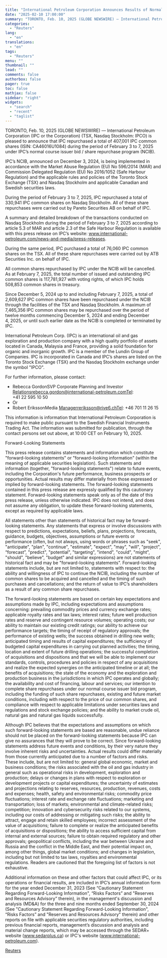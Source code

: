 ```yaml
---
title: "International Petroleum Corporation Announces Results of Normal Course Issuer Bid"
date: "2025-02-10 17:00:00"
summary: "TORONTO, Feb. 10, 2025 (GLOBE NEWSWIRE) — International Petroleum Corporation (IPC or the Corporation) (TSX, Nasdaq Stockholm: IPCO) is pleased to announce that IPC repurchased a total of 407,001 IPC common shares (ISIN: CA46016U1084) during the period of February 3 to 7, 2025 under IPC’s normal course issuer bid /..."
categories:
  - "Reuters"
lang:
  - "en"
translations:
  - "en"
tags:
  - "Reuters"
menu: ""
thumbnail: ""
lead: ""
comments: false
authorbox: false
pager: true
toc: false
mathjax: false
sidebar: "right"
widgets:
  - "search"
  - "recent"
  - "taglist"
---
```


TORONTO, Feb. 10, 2025 (GLOBE NEWSWIRE) — International Petroleum Corporation (IPC or the Corporation) (TSX, Nasdaq Stockholm: IPCO) is pleased to announce that IPC repurchased a total of 407,001 IPC common shares (ISIN: CA46016U1084) during the period of February 3 to 7, 2025 under IPC’s normal course issuer bid / share repurchase program (NCIB).

IPC’s NCIB, announced on December 3, 2024, is being implemented in accordance with the Market Abuse Regulation (EU) No 596/2014 (MAR) and Commission Delegated Regulation (EU) No 2016/1052 (Safe Harbour Regulation) and the applicable rules and policies of the Toronto Stock Exchange (TSX) and Nasdaq Stockholm and applicable Canadian and Swedish securities laws.

During the period of February 3 to 7, 2025, IPC repurchased a total of 330,941 IPC common shares on Nasdaq Stockholm. All of these share repurchases were carried out by Pareto Securities AB on behalf of IPC.

A summary and detailed breakdown of the transactions conducted on Nasdaq Stockholm during the period of February 3 to 7, 2025 according to article 5.3 of MAR and article 2.3 of the Safe Harbour Regulation is available with this press release on IPC’s website: www.international-petroleum.com/news-and-media/press-releases.

During the same period, IPC purchased a total of 76,060 IPC common shares on the TSX. All of these share repurchases were carried out by ATB Securities Inc. on behalf of IPC.

All common shares repurchased by IPC under the NCIB will be cancelled. As at February 7, 2025, the total number of issued and outstanding IPC common shares is 117,781,927 with voting rights, of which IPC holds 508,853 common shares in treasury.

Since December 5, 2024 up to and including February 7, 2025, a total of 2,609,627 IPC common shares have been repurchased under the NCIB through the facilities of the TSX and Nasdaq Stockholm. A maximum of 7,465,356 IPC common shares may be repurchased over the period of twelve months commencing December 5, 2024 and ending December 4, 2025, or until such earlier date as the NCIB is completed or terminated by IPC.

International Petroleum Corp. (IPC) is an international oil and gas exploration and production company with a high quality portfolio of assets located in Canada, Malaysia and France, providing a solid foundation for organic and inorganic growth. IPC is a member of the Lundin Group of Companies. IPC is incorporated in Canada and IPC’s shares are listed on the Toronto Stock Exchange (TSX) and the Nasdaq Stockholm exchange under the symbol "IPCO".

For further information, please contact:

* Rebecca GordonSVP Corporate Planning and Investor Relationsrebecca.gordon@international-petroleum.comTel: +41 22 595 10 50
* Or
* Robert ErikssonMedia Managerreriksson@rive6.chTel: +46 701 11 26 15

This information is information that International Petroleum Corporation is required to make public pursuant to the Swedish Financial Instruments Trading Act. The information was submitted for publication, through the contact persons set out above, at 10:00 CET on February 10, 2025.

Forward-Looking Statements

This press release contains statements and information which constitute "forward-looking statements" or "forward-looking information" (within the meaning of applicable securities legislation). Such statements and information (together, "forward-looking statements") relate to future events, including the Corporation's future performance, business prospects or opportunities. Actual results may differ materially from those expressed or implied by forward-looking statements. The forward-looking statements contained in this press release are expressly qualified by this cautionary statement. Forward-looking statements speak only as of the date of this press release, unless otherwise indicated. IPC does not intend, and does not assume any obligation, to update these forward-looking statements, except as required by applicable laws.

All statements other than statements of historical fact may be forward-looking statements. Any statements that express or involve discussions with respect to predictions, expectations, beliefs, plans, projections, forecasts, guidance, budgets, objectives, assumptions or future events or performance (often, but not always, using words or phrases such as "seek", "anticipate", "plan", "continue", "estimate", "expect", "may", "will", "project", “forecast”, "predict", "potential", "targeting", "intend", "could", "might", "should", "believe", "budget" and similar expressions) are not statements of historical fact and may be "forward-looking statements". Forward-looking statements include, but are not limited to, statements with respect to: the ability and willingness of IPC to continue the NCIB, including the number of common shares to be acquired and cancelled and the timing of such purchases and cancellations; and the return of value to IPC’s shareholders as a result of any common share repurchases.

The forward-looking statements are based on certain key expectations and assumptions made by IPC, including expectations and assumptions concerning: prevailing commodity prices and currency exchange rates; applicable royalty rates and tax laws; interest rates; future well production rates and reserve and contingent resource volumes; operating costs; our ability to maintain our existing credit ratings; our ability to achieve our performance targets; the timing of receipt of regulatory approvals; the performance of existing wells; the success obtained in drilling new wells; anticipated timing and results of capital expenditures; the sufficiency of budgeted capital expenditures in carrying out planned activities; the timing, location and extent of future drilling operations; the successful completion of acquisitions and dispositions and that we will be able to implement our standards, controls, procedures and policies in respect of any acquisitions and realize the expected synergies on the anticipated timeline or at all; the benefits of acquisitions; the state of the economy and the exploration and production business in the jurisdictions in which IPC operates and globally; the availability and cost of financing, labour and services; our intention to complete share repurchases under our normal course issuer bid program, including the funding of such share repurchases, existing and future market conditions, including with respect to the price of our common shares, and compliance with respect to applicable limitations under securities laws and regulations and stock exchange policies; and the ability to market crude oil, natural gas and natural gas liquids successfully.

Although IPC believes that the expectations and assumptions on which such forward-looking statements are based are reasonable, undue reliance should not be placed on the forward-looking statements because IPC can give no assurances that they will prove to be correct. Since forward-looking statements address future events and conditions, by their very nature they involve inherent risks and uncertainties. Actual results could differ materially from those currently anticipated due to a number of factors and risks. These include, but are not limited to: general global economic, market and business conditions; the risks associated with the oil and gas industry in general such as operational risks in development, exploration and production; delays or changes in plans with respect to exploration or development projects or capital expenditures; the uncertainty of estimates and projections relating to reserves, resources, production, revenues, costs and expenses; health, safety and environmental risks; commodity price fluctuations; interest rate and exchange rate fluctuations; marketing and transportation; loss of markets; environmental and climate-related risks; competition; innovation and cybersecurity risks related to our systems, including our costs of addressing or mitigating such risks; the ability to attract, engage and retain skilled employees; incorrect assessment of the value of acquisitions; failure to complete or realize the anticipated benefits of acquisitions or dispositions; the ability to access sufficient capital from internal and external sources; failure to obtain required regulatory and other approvals; geopolitical conflicts, including the war between Ukraine and Russia and the conflict in the Middle East, and their potential impact on, among other things, global market conditions; and changes in legislation, including but not limited to tax laws, royalties and environmental regulations. Readers are cautioned that the foregoing list of factors is not exhaustive.

Additional information on these and other factors that could affect IPC, or its operations or financial results, are included in IPC’s annual information form for the year ended December 31, 2023 (See “Cautionary Statement Regarding Forward-Looking Information", “Risks Factors” and "Reserves and Resources Advisory” therein), in the management's discussion and analysis (MD&A) for the three and nine months ended September 30, 2024 (See "Cautionary Statement Regarding Forward-Looking Information", “Risks Factors” and "Reserves and Resources Advisory" therein) and other reports on file with applicable securities regulatory authorities, including previous financial reports, management’s discussion and analysis and material change reports, which may be accessed through the SEDAR+ website (www.sedarplus.ca) or IPC's website (www.international-petroleum.com).

[Reuters](https://www.tradingview.com/news/reuters.com,2025-02-10:newsml_GNXb8Fdgb:0-international-petroleum-corporation-announces-results-of-normal-course-issuer-bid/)
